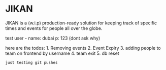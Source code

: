 # JIKAN
JIKAN is a (w.i.p) production-ready solution for keeping track of specific times and events for people all over the globe.

test user - name: dubai p: 123 (dont ask why)

here are the todos:
    1. Removing events
    2. Event Expiry
    3. adding people to team on frontend by username
    4. team exit
    5. db reset

    just testing git pushes